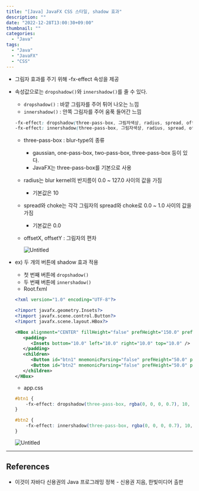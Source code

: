 ```yaml
---
title: "[Java] JavaFX CSS 스타일, shadow 효과"
description: ""
date: "2022-12-28T13:00:30+09:00"
thumbnail: ""
categories:
  - "Java"
tags:
  - "Java"
  - "JavaFX"
  - "CSS"
---
```

<!--more-->

- 그림자 효과를 주기 위해 -fx-effect 속성을 제공
- 속성값으로는 `dropshadow()`와 `innershadow()`를 줄 수 있다.
    - `dropshadow()` : 바깥 그림자를 주어 튀어 나오는 느낌
    - `innershadow()` : 안쪽 그림자를 주어 움푹 들어간 느낌
    
    ```css
    -fx-effect: dropshadow(three-pass-box, 그림자색상, radius, spread, offsetX, offsetY);
    -fx-effect: innershadow(three-pass-box, 그림자색상, radius, spread, offsetX, offsetY);
    ```
    
    - three-pass-box : blur-type의 종류
        - gaussian, one-pass-box, two-pass-box, three-pass-box 등이 있다.
        - JavaFX는 three-pass-box를 기본으로 사용
    - radius는 blur kernel의 반지름이 0.0 ~ 127.0 사이의 값을 가짐
        - 기본값은 10
    - spread와 choke는 각각 그림자의 spread와 choke로 0.0 ~ 1.0 사이의 값을 가짐
        - 기본값은 0.0
    - offsetX, offsetY : 그림자의 편차
        
        ![Untitled](/images/lang_java/javaFx/shadow_효과/Untitled.png)
        
- ex) 두 개의 버튼에 shadow 효과 적용
    - 첫 번째 버튼에 `dropshadow()`
    - 두 번째 버튼에 `innershadow()`
    - Root.fxml
    
    ```xml
    <?xml version="1.0" encoding="UTF-8"?>
    
    <?import javafx.geometry.Insets?>
    <?import javafx.scene.control.Button?>
    <?import javafx.scene.layout.HBox?>
    
    <HBox alignment="CENTER" fillHeight="false" prefHeight="150.0" prefWidth="300.0" spacing="50.0" xmlns:fx="http://javafx.com/fxml/1" xmlns="http://javafx.com/javafx/19">
       <padding>
          <Insets bottom="10.0" left="10.0" right="10.0" top="10.0" />
       </padding>
       <children>
          <Button id="btn1" mnemonicParsing="false" prefHeight="50.0" prefWidth="100.0" text="DropShadow" />
          <Button id="btn2" mnemonicParsing="false" prefHeight="50.0" prefWidth="100.0" text="InnerShadow" />
       </children>
    </HBox>
    ```
    
    - app.css
    
    ```css
    #btn1 {
    	-fx-effect: dropshadow(three-pass-box, rgba(0, 0, 0, 0.7), 10, 0, 5, 5);
    }
    
    #btn2 {
    	-fx-effect: innershadow(three-pass-box, rgba(0, 0, 0, 0.7), 10, 0, 5, 5.1);
    }
    ```
    
    ![Untitled](/images/lang_java/javaFx/shadow_효과/Untitled%201.png)
    

---

## References

- 이것이 자바다 신용권의 Java 프로그래밍 정복 - 신용권 지음, 한빛미디어 출판